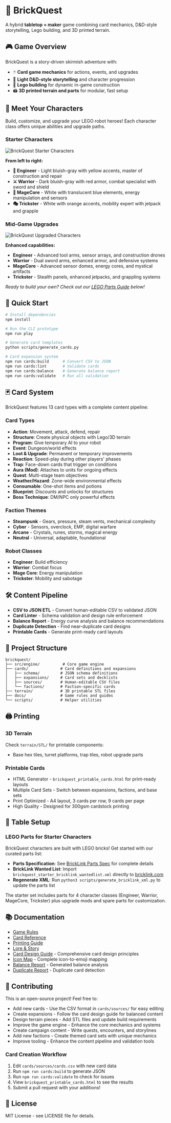 # 🧱 BrickQuest

A hybrid **tabletop + maker** game combining card mechanics, D&D-style storytelling, Lego building, and 3D printed terrain.

## 🎮 Game Overview

BrickQuest is a story-driven skirmish adventure with:
- 🃏 **Card game mechanics** for actions, events, and upgrades
- 🧠 **Light D&D-style storytelling** and character progression  
- 🧱 **Lego building** for dynamic in-game construction
- 🖨️ **3D printed terrain and parts** for modular, fast setup

## 🤖 Meet Your Characters

Build, customize, and upgrade your LEGO robot heroes! Each character class offers unique abilities and upgrade paths.

### Starter Characters
![BrickQuest Starter Characters](assets/images/characters/starter.png)

**From left to right:**
- **🔧 Engineer** - Light bluish-gray with yellow accents, master of construction and repair
- **⚔️ Warrior** - Dark bluish-gray with red armor, combat specialist with sword and shield
- **🔮 MageCore** - White with translucent blue elements, energy manipulation and sensors
- **🎭 Trickster** - White with orange accents, mobility expert with jetpack and grapple

### Mid-Game Upgrades
![BrickQuest Upgraded Characters](assets/images/characters/upgraded.png)

**Enhanced capabilities:**
- **Engineer** - Advanced tool arms, sensor arrays, and construction drones
- **Warrior** - Dual sword arms, enhanced armor, and defensive systems
- **MageCore** - Advanced sensor domes, energy cores, and mystical artifacts
- **Trickster** - Stealth panels, enhanced jetpacks, and grappling systems

*Ready to build your own? Check out our [LEGO Parts Guide](#-table-setup) below!*

## 🚀 Quick Start

```bash
# Install dependencies
npm install

# Run the CLI prototype
npm run play

# Generate card templates
python scripts/generate_cards.py

# Card expansion system
npm run cards:build      # Convert CSV to JSON
npm run cards:lint       # Validate cards
npm run cards:balance    # Generate balance report
npm run cards:validate   # Run all validation
```

## 🃏 Card System

BrickQuest features 13 card types with a complete content pipeline:

### Card Types
- **Action**: Movement, attack, defend, repair
- **Structure**: Create physical objects with Lego/3D terrain
- **Program**: Give temporary AI to your robot
- **Event**: Dungeon/world effects
- **Loot & Upgrade**: Permanent or temporary improvements
- **Reaction**: Speed-play during other players' phases
- **Trap**: Face-down cards that trigger on conditions
- **Aura (Mod)**: Attaches to units for ongoing effects
- **Quest**: Multi-stage team objectives
- **Weather/Hazard**: Zone-wide environmental effects
- **Consumable**: One-shot items and potions
- **Blueprint**: Discounts and unlocks for structures
- **Boss Technique**: DM/NPC only powerful effects

### Faction Themes
- **Steampunk** - Gears, pressure, steam vents, mechanical complexity
- **Cyber** - Sensors, overclock, EMP, digital warfare  
- **Arcane** - Crystals, runes, storms, magical energy
- **Neutral** - Universal, adaptable, foundational

### Robot Classes
- **Engineer**: Build efficiency
- **Warrior**: Combat focus
- **Mage Core**: Energy manipulation
- **Trickster**: Mobility and sabotage

## 🛠️ Content Pipeline

- **CSV to JSON ETL** - Convert human-editable CSV to validated JSON
- **Card Linter** - Schema validation and design rule enforcement
- **Balance Report** - Energy curve analysis and balance recommendations
- **Duplicate Detection** - Find near-duplicate card designs
- **Printable Cards** - Generate print-ready card layouts

## 📁 Project Structure

```
brickquest/
├── src/engine/          # Core game engine
├── cards/              # Card definitions and expansions
│   ├── schema/         # JSON schema definitions
│   ├── expansions/     # Card sets and decklists
│   ├── sources/        # Human-editable CSV files
│   └── factions/       # Faction-specific cards
├── terrain/            # 3D printable STL files
├── docs/               # Game rules and guides
└── scripts/            # Helper utilities
```

## 🖨️ Printing

### 3D Terrain
Check `terrain/STL/` for printable components:
- Base hex tiles, turret platforms, trap tiles, robot upgrade parts

### Printable Cards
- HTML Generator - `brickquest_printable_cards.html` for print-ready layouts
- Multiple Card Sets - Switch between expansions, factions, and base sets
- Print Optimized - A4 layout, 3 cards per row, 9 cards per page
- High Quality - Designed for 300gsm cardstock printing

## 🧱 Table Setup

### LEGO Parts for Starter Characters
BrickQuest characters are built with LEGO bricks! Get started with our curated parts list:

- **Parts Specification**: See [BrickLink Parts Spec](docs/bricklink_parts_spec.md) for complete details
- **BrickLink Wanted List**: Import `brickquest_starter_bricklink_wantedlist.xml` directly to [bricklink.com](https://bricklink.com)
- **Regenerate XML**: Run `python3 scripts/generate_bricklink_xml.py` to update the parts list

The starter set includes parts for 4 character classes (Engineer, Warrior, MageCore, Trickster) plus upgrade mods and spare parts for customization.

## 📚 Documentation

- [Game Rules](docs/GAME_RULES.md)
- [Card Reference](docs/CARD_REFERENCE.md)
- [Printing Guide](docs/PRINTING_GUIDE.md)
- [Lore & Story](docs/LORE.md)
- [Card Design Guide](docs/CARD_DESIGN_GUIDE.md) - Comprehensive card design principles
- [Icon Map](docs/ICON_MAP.md) - Complete icon-to-emoji mapping
- [Balance Report](docs/BALANCE.md) - Generated balance analysis
- [Duplicate Report](docs/DUPLICATES.md) - Duplicate card detection

## 🤝 Contributing

This is an open-source project! Feel free to:
- Add new cards - Use the CSV format in `cards/sources/` for easy editing
- Create expansions - Follow the card design guide for balanced content
- Design terrain pieces - Add STL files and update build requirements
- Improve the game engine - Enhance the core mechanics and systems
- Create campaign content - Write quests, encounters, and storylines
- Add new factions - Create themed card sets with unique mechanics
- Improve tooling - Enhance the content pipeline and validation tools

### Card Creation Workflow
1. Edit `cards/sources/cards.csv` with new card data
2. Run `npm run cards:build` to generate JSON
3. Run `npm run cards:validate` to check for issues
4. View `brickquest_printable_cards.html` to see the results
5. Submit a pull request with your additions!

## 📄 License

MIT License - see LICENSE file for details.